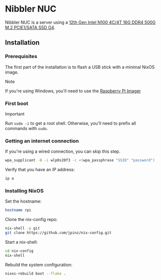 # Nibbler NUC

Nibbler NUC is a server using a [12th Gen Intel N100 4C/4T 16G DDR4 500G M.2 PCIE1/SATA SSD G4][1].

## Installation

### Prerequisites

The first part of the installation is to flash a USB stick with a minimal NixOS image.

> [!NOTE]
> If you're using Windows, you'll need to use the [Raspberry Pi Imager][2]

### First boot

> [!IMPORTANT]
> Run `sudo -i` to get a root shell.
> Otherwise, you'll need to prefix all commands with `sudo`.

### Getting an internet connection

If you're using a wired connection, you can skip this step.

```bash
wpa_supplicant -B -i wlp0s20f3 -c <(wpa_passphrase "SSID" "password")
```

Verify that you have an IP address:

```bash
ip a
```

### Installing NixOS

Set the hostname:

```bash
hostname rpi
```

Clone the nix-config repo:

```bash
nix-shell -p git
git clone https://github.com/jpinz/nix-config.git
```

Start a nix-shell:

```bash
cd nix-config
nix-shell
```

Rebuild the system configuration:

```bash
nixos-rebuild boot --flake .
```

[1]: https://www.amazon.com/dp/B0C15DTJMX
[2]: https://www.raspberrypi.com/software/
